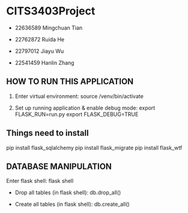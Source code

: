 # CITS3403Project

-  22636589  Mingchuan Tian

-  22762872  Ruida He 

-  22797012 Jiayu Wu

-  22541459  Hanlin Zhang

## HOW TO RUN THIS APPLICATION

1. Enter virtual environment:
source /venv/bin/activate

2. Set up running application & enable debug mode:
export FLASK_RUN=run.py
export FLASK_DEBUG=TRUE

## Things need to install

pip install flask_sqlalchemy
pip install flask_migrate 
pip install flask_wtf      

## DATABASE MANIPULATION

Enter flask shell:
flask shell

- Drop all tables (in flask shell):
db.drop_all()

- Create all tables (in flask shell):
db.create_all()


